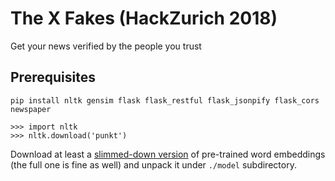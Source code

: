 # The X Fakes (HackZurich 2018)
Get your news verified by the people you trust

## Prerequisites
```
pip install nltk gensim flask flask_restful flask_jsonpify flask_cors newspaper
```

```
>>> import nltk
>>> nltk.download('punkt')
```

Download at least a [slimmed-down
version](https://github.com/eyaler/word2vec-slim/blob/master/GoogleNews-vectors-negative300-SLIM.bin.gz) of pre-trained word embeddings (the full one is fine as well) and unpack it under `./model` subdirectory.
